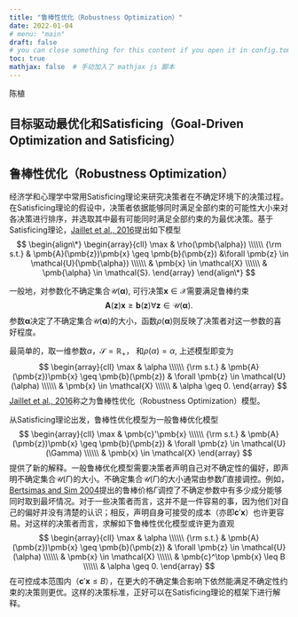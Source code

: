```yaml
---
title: "鲁棒性优化（Robustness Optimization）"
date: 2022-01-04
# menu: "main"
draft: false
# you can close something for this content if you open it in config.toml.
toc: true
mathjax: false  # 手动加入了 mathjax js 脚本
---
```

陈植

## 目标驱动最优化和Satisficing（Goal-Driven Optimization and Satisficing）

## 鲁棒性优化（Robustness Optimization）
经济学和心理学中常用Satisficing理论来研究决策者在不确定环境下的决策过程。在Satisficing理论的假设中，决策者依据能够同时满足全部约束的可能性大小来对各决策进行排序，并选取其中最有可能同时满足全部约束的为最优决策。基于Satisficing理论，[Jaillet et al., 2016](http://www.optimization-online.org/DB_HTML/2016/01/5310.html)提出如下模型
$$
\begin{align\*}
\begin{array}{cll}
\max & \rho(\pmb{\alpha}) \\\\\\
{\rm s.t.} & \pmb{A}(\pmb{z})\pmb{x} \geq \pmb{b}(\pmb{z}) &\forall \pmb{z} \in \mathcal{U}(\pmb{\alpha}) \\\\\\
& \pmb{x} \in \mathcal{X} \\\\\\
& \pmb{\alpha} \in \mathcal{S}. 
\end{array}
\end{align\*}
$$

一般地，对参数化不确定集合$\mathcal{U}(\pmb{\alpha})$, 可行决策$\pmb{x} \in \mathcal{X}$需要满足鲁棒约束
$$
\pmb{A}(\pmb{z})\pmb{x} \geq \pmb{b}(\pmb{z})    \forall \pmb{z} \in \mathcal{U}(\pmb{\alpha}).
$$
参数$\pmb{\alpha}$决定了不确定集合$\mathcal{U}(\pmb{\alpha})$的大小，函数$\rho(\pmb{\alpha})$则反映了决策者对这一参数的喜好程度。

最简单的，取一维参数$\alpha$，$\mathcal{S} = \mathbb{R}_+$， 和$\rho(\alpha) = \alpha$, 上述模型即变为
$$
\begin{array}{cll}
\max & \alpha \\\\\\
{\rm s.t.} & \pmb{A}(\pmb{z})\pmb{x} \geq \pmb{b}(\pmb{z}) & \forall \pmb{z} \in \mathcal{U}(\alpha) \\\\\\
& \pmb{x} \in \mathcal{X} \\\\\\
& \alpha \geq 0. 
\end{array}
$$
[Jaillet et al., 2016](http://www.optimization-online.org/DB_HTML/2016/01/5310.html)称之为鲁棒性优化（Robustness Optimization）模型。 

从Satisficing理论出发，鲁棒性优化模型为一般鲁棒优化模型
$$
\begin{array}{cll}
\max & \pmb{c}'\pmb{x} \\\\\\
{\rm s.t.} & \pmb{A}(\pmb{z})\pmb{x} \geq \pmb{b}(\pmb{z}) & \forall \pmb{z} \in \mathcal{U}(\Gamma) \\\\\\
& \pmb{x} \in \mathcal{X}
\end{array}
$$
提供了新的解释。一般鲁棒优化模型需要决策者声明自己对不确定性的偏好，即声明不确定集合$\mathcal{U}(\Gamma)$的大小。不确定集合$\mathcal{U}(\Gamma)$的大小通常由参数$\Gamma$直接调控。例如，[Bertsimas and Sim 2004](https://pubsonline.informs.org/doi/abs/10.1287/opre.1030.0065?journalCode=opre)提出的鲁棒价格$\Gamma$调控了不确定参数中有多少成分能够同时取到最坏情况。对于一些决策者而言，这并不是一件容易的事，因为他们对自己的偏好并没有清楚的认识；相反，声明自身可接受的成本（亦即$\pmb{c}'\pmb{x}$）也许更容易。对这样的决策者而言，求解如下鲁棒性优化模型或许更为直观
$$
\begin{array}{cll}
\max & \alpha \\\\\\
{\rm s.t.} & \pmb{A}(\pmb{z})\pmb{x} \geq \pmb{b}(\pmb{z}) & \forall \pmb{z} \in \mathcal{U}(\alpha) \\\\\\
& \pmb{x} \in \mathcal{X} \\\\\\
& \pmb{c}^\top \pmb{x} \leq B \\\\\\
& \alpha \geq 0. 
\end{array}
$$
在可控成本范围内（$\pmb{c}'\pmb{x} \leq B$），在更大的不确定集合影响下依然能满足不确定性约束的决策则更优。这样的决策标准，正好可以在Satisficing理论的框架下进行解释。
